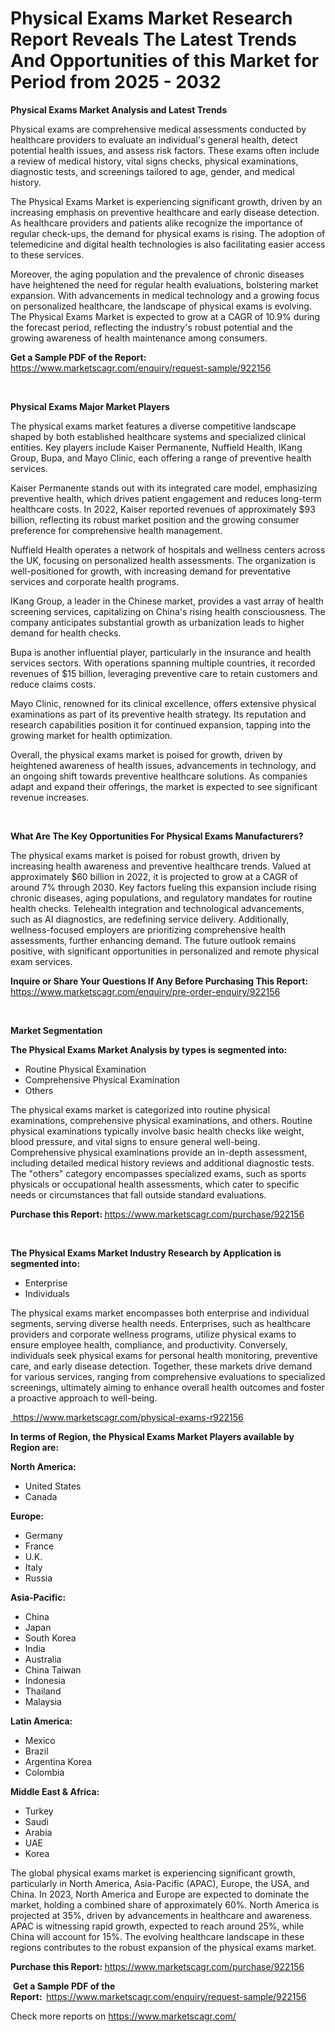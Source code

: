 <p><h1>Physical Exams Market Research Report Reveals The Latest Trends And Opportunities of this Market for Period from 2025 - 2032</h1></p><p><strong>Physical Exams Market Analysis and Latest Trends</strong></p>
<p><p>Physical exams are comprehensive medical assessments conducted by healthcare providers to evaluate an individual's general health, detect potential health issues, and assess risk factors. These exams often include a review of medical history, vital signs checks, physical examinations, diagnostic tests, and screenings tailored to age, gender, and medical history.</p><p>The Physical Exams Market is experiencing significant growth, driven by an increasing emphasis on preventive healthcare and early disease detection. As healthcare providers and patients alike recognize the importance of regular check-ups, the demand for physical exams is rising. The adoption of telemedicine and digital health technologies is also facilitating easier access to these services. </p><p>Moreover, the aging population and the prevalence of chronic diseases have heightened the need for regular health evaluations, bolstering market expansion. With advancements in medical technology and a growing focus on personalized healthcare, the landscape of physical exams is evolving. The Physical Exams Market is expected to grow at a CAGR of 10.9% during the forecast period, reflecting the industry's robust potential and the growing awareness of health maintenance among consumers.</p></p>
<p><strong>Get a Sample PDF of the Report:&nbsp;</strong> <a href="https://www.marketscagr.com/enquiry/request-sample/922156?utm_campaign=2882&utm_medium=2&utm_source=Github&utm_content=ia&utm_term=07032025&utm_id=physical-exams">https://www.marketscagr.com/enquiry/request-sample/922156</a></p>
<p>&nbsp;</p>
<p><strong>Physical Exams Major Market Players</strong></p>
<p><p>The physical exams market features a diverse competitive landscape shaped by both established healthcare systems and specialized clinical entities. Key players include Kaiser Permanente, Nuffield Health, IKang Group, Bupa, and Mayo Clinic, each offering a range of preventive health services.</p><p>Kaiser Permanente stands out with its integrated care model, emphasizing preventive health, which drives patient engagement and reduces long-term healthcare costs. In 2022, Kaiser reported revenues of approximately $93 billion, reflecting its robust market position and the growing consumer preference for comprehensive health management.</p><p>Nuffield Health operates a network of hospitals and wellness centers across the UK, focusing on personalized health assessments. The organization is well-positioned for growth, with increasing demand for preventative services and corporate health programs.</p><p>IKang Group, a leader in the Chinese market, provides a vast array of health screening services, capitalizing on China's rising health consciousness. The company anticipates substantial growth as urbanization leads to higher demand for health checks.</p><p>Bupa is another influential player, particularly in the insurance and health services sectors. With operations spanning multiple countries, it recorded revenues of $15 billion, leveraging preventive care to retain customers and reduce claims costs.</p><p>Mayo Clinic, renowned for its clinical excellence, offers extensive physical examinations as part of its preventive health strategy. Its reputation and research capabilities position it for continued expansion, tapping into the growing market for health optimization.</p><p>Overall, the physical exams market is poised for growth, driven by heightened awareness of health issues, advancements in technology, and an ongoing shift towards preventive healthcare solutions. As companies adapt and expand their offerings, the market is expected to see significant revenue increases.</p></p>
<p>&nbsp;</p>
<p><strong>What Are The Key Opportunities For Physical Exams Manufacturers?</strong></p>
<p><p>The physical exams market is poised for robust growth, driven by increasing health awareness and preventive healthcare trends. Valued at approximately $60 billion in 2022, it is projected to grow at a CAGR of around 7% through 2030. Key factors fueling this expansion include rising chronic diseases, aging populations, and regulatory mandates for routine health checks. Telehealth integration and technological advancements, such as AI diagnostics, are redefining service delivery. Additionally, wellness-focused employers are prioritizing comprehensive health assessments, further enhancing demand. The future outlook remains positive, with significant opportunities in personalized and remote physical exam services.</p></p>
<p><strong>Inquire or Share Your Questions If Any Before Purchasing This Report:</strong> <a href="https://www.marketscagr.com/enquiry/pre-order-enquiry/922156?utm_campaign=2882&utm_medium=2&utm_source=Github&utm_content=ia&utm_term=07032025&utm_id=physical-exams">https://www.marketscagr.com/enquiry/pre-order-enquiry/922156</a></p>
<p>&nbsp;</p>
<p><strong>Market Segmentation</strong></p>
<p><strong>The Physical Exams Market Analysis by types is segmented into:</strong></p>
<p><ul><li>Routine Physical Examination</li><li>Comprehensive Physical Examination</li><li>Others</li></ul></p>
<p><p>The physical exams market is categorized into routine physical examinations, comprehensive physical examinations, and others. Routine physical examinations typically involve basic health checks like weight, blood pressure, and vital signs to ensure general well-being. Comprehensive physical examinations provide an in-depth assessment, including detailed medical history reviews and additional diagnostic tests. The "others" category encompasses specialized exams, such as sports physicals or occupational health assessments, which cater to specific needs or circumstances that fall outside standard evaluations.</p></p>
<p><strong>Purchase this Report:&nbsp;</strong><a href="https://www.marketscagr.com/purchase/922156?utm_campaign=2882&utm_medium=2&utm_source=Github&utm_content=ia&utm_term=07032025&utm_id=physical-exams">https://www.marketscagr.com/purchase/922156</a></p>
<p>&nbsp;</p>
<p><strong>The Physical Exams Market Industry Research by Application is segmented into:</strong></p>
<p><ul><li>Enterprise</li><li>Individuals</li></ul></p>
<p><p>The physical exams market encompasses both enterprise and individual segments, serving diverse health needs. Enterprises, such as healthcare providers and corporate wellness programs, utilize physical exams to ensure employee health, compliance, and productivity. Conversely, individuals seek physical exams for personal health monitoring, preventive care, and early disease detection. Together, these markets drive demand for various services, ranging from comprehensive evaluations to specialized screenings, ultimately aiming to enhance overall health outcomes and foster a proactive approach to well-being.</p></p>
<p><a href="https://www.marketscagr.com/physical-exams-r922156?utm_campaign=2882&utm_medium=2&utm_source=Github&utm_content=ia&utm_term=07032025&utm_id=physical-exams">&nbsp;https://www.marketscagr.com/physical-exams-r922156</a></p>
<p><strong>In terms of Region, the Physical Exams Market Players available by Region are:</strong></p>
<p>
    <p> <strong> North America: </strong>
        <ul>
            <li>United States</li>
            <li>Canada</li>
        </ul>
        </p> 
    <p> <strong> Europe: </strong>
        <ul>
            <li>Germany</li>
            <li>France</li>
            <li>U.K.</li>
            <li>Italy</li>
            <li>Russia</li>
        </ul>
        </p> 
    <p> <strong> Asia-Pacific: </strong>
        <ul>
            <li>China</li>
            <li>Japan</li>
            <li>South Korea</li>
            <li>India</li>
            <li>Australia</li>
            <li>China Taiwan</li>
            <li>Indonesia</li>
            <li>Thailand</li>
            <li>Malaysia</li>
        </ul>
        </p> 
    <p> <strong> Latin America: </strong>
        <ul>
            <li>Mexico</li>
            <li>Brazil</li>
            <li>Argentina Korea</li>
            <li>Colombia</li>
        </ul>
        </p> 
    <p> <strong> Middle East & Africa: </strong>
        <ul>
            <li>Turkey</li>
            <li>Saudi</li>
            <li>Arabia</li>
            <li>UAE</li>
            <li>Korea</li>
        </ul>
    </p>
    </p>
<p><p>The global physical exams market is experiencing significant growth, particularly in North America, Asia-Pacific (APAC), Europe, the USA, and China. In 2023, North America and Europe are expected to dominate the market, holding a combined share of approximately 60%. North America is projected at 35%, driven by advancements in healthcare and awareness. APAC is witnessing rapid growth, expected to reach around 25%, while China will account for 15%. The evolving healthcare landscape in these regions contributes to the robust expansion of the physical exams market.</p></p>
<p><strong>Purchase this Report: </strong><a href="https://www.marketscagr.com/purchase/922156?utm_campaign=2882&utm_medium=2&utm_source=Github&utm_content=ia&utm_term=07032025&utm_id=physical-exams">https://www.marketscagr.com/purchase/922156</a></p>
<p>&nbsp;<strong>Get a Sample PDF of the Report:&nbsp;&nbsp;</strong><a href="https://www.marketscagr.com/enquiry/request-sample/922156?utm_campaign=2882&utm_medium=2&utm_source=Github&utm_content=ia&utm_term=07032025&utm_id=physical-exams">https://www.marketscagr.com/enquiry/request-sample/922156</a></p>
<p><strong></strong></p>
<p>Check more reports on <a href="https://www.marketscagr.com/?utm_campaign=2882&utm_medium=2&utm_source=Github&utm_content=ia&utm_term=07032025&utm_id=physical-exams">https://www.marketscagr.com/</a></p>